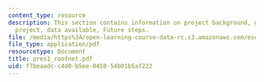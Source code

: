 ```yaml
---
content_type: resource
description: This section contains information on project background, goal of this
  project, data available, Future steps.
file: /media/https%3A/open-learning-course-data-rc.s3.amazonaws.com/esd-342-advanced-system-architecture-spring-2006/f7beaadcc4d0b5ee045854b01b5af222_pres1_roofnet.pdf
file_type: application/pdf
resourcetype: Document
title: pres1_roofnet.pdf
uid: f7beaadc-c4d0-b5ee-0458-54b01b5af222
---
```

